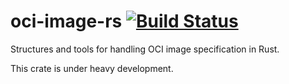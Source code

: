 # oci-image-rs [![Build Status](https://travis-ci.com/ordovicia/oci-image-rs.svg?branch=master)](https://travis-ci.com/ordovicia/oci-image-rs)

Structures and tools for handling OCI image specification in Rust.

This crate is under heavy development.

